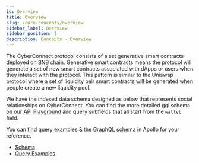 ```yaml
---
id: Overview
title: Overview
slug: /core-concepts/overview
sidebar_label: Overview
sidebar_position: 1
description: Concepts - Overview
---
```


The CyberConnect protocol consists of a set generative smart contracts deployed on BNB chain. Generative smart contracts means the protocol will generate a set of new smart contracts associated with dApps or users when they interact with the protocol. This pattern is similar to the Uniswap protocol where a set of liquidity pair smart contracts will be generated when people create a new liquidity pool.

We have the indexed data schema designed as below that represents social relationships on CyberConnect. You can find the more detailed gql schema on our [API Playground](https://api.cyberconnect.dev/playground) and query subfields that all start from the `wallet` field.

You can find query examples & the GraphQL schema in Apollo for your reference.

- [Schema](https://studio.apollographql.com/public/Cyberconnect-Gaia-Stg-6ewjtr/schema/reference?variant=current)
- [Query Examples](https://studio.apollographql.com/public/Cyberconnect-Gaia-Stg-6ewjtr/explorer?variant=current)

